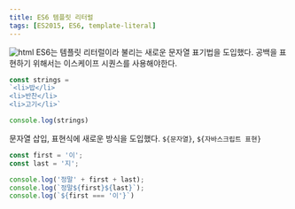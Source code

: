 ```yaml
---
title: ES6 템플릿 리터럴
tags: [ES2015, ES6, template-literal]
---
```

![html](../../../../images/es6.png)
ES6는 템플릿 리터럴이라 불리는 새로운 문자열 표기법을 도입했다.
공백을 표현하기 위해서는 이스케이프 시퀀스를 사용해야한다.

```js
const strings =
`<li>밥</li>
<li>반찬</li>
<li>고기</li>`

console.log(strings)
```

문자열 삽입, 표현식에 새로운 방식을 도입했다.
`${문자열}`, `${자바스크립트 표현}` 
```js
const first = '이';
const last = '지';

console.log('정말' + first + last);
console.log(`정말${first}${last}`);
console.log(`${first === '이'}`)
```

